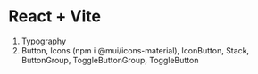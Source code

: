 # React + Vite

1. Typography
2. Button, Icons (npm i @mui/icons-material), IconButton, Stack, ButtonGroup, ToggleButtonGroup, ToggleButton
